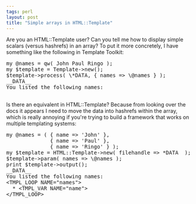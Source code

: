 ```yaml
---
tags: perl
layout: post
title: "Simple arrays in HTML::Template"
---
```




Are you an HTML::Template user? Can you tell me how to display simple scalars (versus hashrefs) in an array? To put it more concretely, I have something like the following in Template Toolkit:
<pre class="sourceCode">
my @names = qw( John Paul Ringo );
my $template = Template->new();
$template->process( \*DATA, { names => \@names } );
__DATA__
You listed the following names:

</pre>
<p>Is there an equivalent in HTML::Template? Because from looking over the docs it appears I need to move the data into hashrefs within the array, which is really annoying if you're trying to build a framework that works on multiple templating systems:</p>
<pre class="sourceCode">
my @names = ( { name => 'John' },
              { name => 'Paul' },
              { name => 'Ringo' } );
my $template = HTML::Template->new( filehandle => *DATA  );
$template->param( names => \@names );
print $template->output();
__DATA__
You listed the following names:
&lt;TMPL_LOOP NAME="names">
  * &lt;TMPL_VAR NAME="name">
&lt;/TMPL_LOOP>
</pre>


